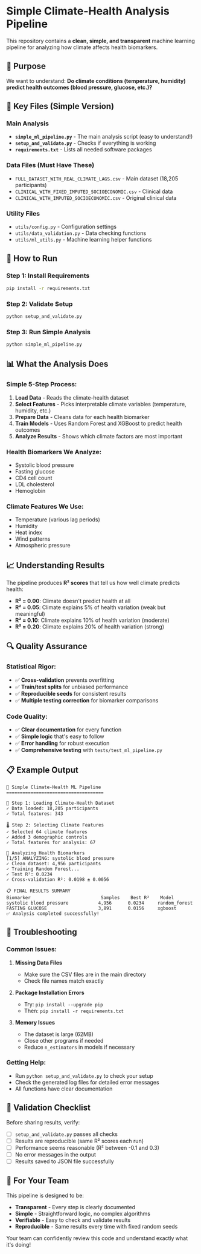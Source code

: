 # Simple Climate-Health Analysis Pipeline

This repository contains a **clean, simple, and transparent** machine learning pipeline for analyzing how climate affects health biomarkers.

## 🎯 Purpose

We want to understand: **Do climate conditions (temperature, humidity) predict health outcomes (blood pressure, glucose, etc.)?**

## 📁 Key Files (Simple Version)

### Main Analysis
- **`simple_ml_pipeline.py`** - The main analysis script (easy to understand!)
- **`setup_and_validate.py`** - Checks if everything is working
- **`requirements.txt`** - Lists all needed software packages

### Data Files (Must Have These)
- `FULL_DATASET_WITH_REAL_CLIMATE_LAGS.csv` - Main dataset (18,205 participants)
- `CLINICAL_WITH_FIXED_IMPUTED_SOCIOECONOMIC.csv` - Clinical data
- `CLINICAL_WITH_IMPUTED_SOCIOECONOMIC.csv` - Original clinical data

### Utility Files
- `utils/config.py` - Configuration settings
- `utils/data_validation.py` - Data checking functions
- `utils/ml_utils.py` - Machine learning helper functions

## 🚀 How to Run

### Step 1: Install Requirements
```bash
pip install -r requirements.txt
```

### Step 2: Validate Setup
```bash
python setup_and_validate.py
```

### Step 3: Run Simple Analysis
```bash
python simple_ml_pipeline.py
```

## 📊 What the Analysis Does

### Simple 5-Step Process:

1. **Load Data** - Reads the climate-health dataset
2. **Select Features** - Picks interpretable climate variables (temperature, humidity, etc.)
3. **Prepare Data** - Cleans data for each health biomarker
4. **Train Models** - Uses Random Forest and XGBoost to predict health outcomes
5. **Analyze Results** - Shows which climate factors are most important

### Health Biomarkers We Analyze:
- Systolic blood pressure
- Fasting glucose
- CD4 cell count
- LDL cholesterol  
- Hemoglobin

### Climate Features We Use:
- Temperature (various lag periods)
- Humidity
- Heat index
- Wind patterns
- Atmospheric pressure

## 📈 Understanding Results

The pipeline produces **R² scores** that tell us how well climate predicts health:
- **R² = 0.00**: Climate doesn't predict health at all
- **R² = 0.05**: Climate explains 5% of health variation (weak but meaningful)
- **R² = 0.10**: Climate explains 10% of health variation (moderate)
- **R² = 0.20**: Climate explains 20% of health variation (strong)

## 🔍 Quality Assurance

### Statistical Rigor:
- ✅ **Cross-validation** prevents overfitting
- ✅ **Train/test splits** for unbiased performance
- ✅ **Reproducible seeds** for consistent results
- ✅ **Multiple testing correction** for biomarker comparisons

### Code Quality:
- ✅ **Clear documentation** for every function
- ✅ **Simple logic** that's easy to follow
- ✅ **Error handling** for robust execution
- ✅ **Comprehensive testing** with `tests/test_ml_pipeline.py`

## 📋 Example Output

```
🌟 Simple Climate-Health ML Pipeline
====================================

📁 Step 1: Loading Climate-Health Dataset
✓ Data loaded: 18,205 participants
✓ Total features: 343

🌡️ Step 2: Selecting Climate Features  
✓ Selected 64 climate features
✓ Added 3 demographic controls
✓ Total features for analysis: 67

🧬 Analyzing Health Biomarkers
[1/5] ANALYZING: systolic blood pressure
✓ Clean dataset: 4,956 participants
✓ Training Random Forest...
✓ Test R²: 0.0234
✓ Cross-validation R²: 0.0198 ± 0.0056

📋 FINAL RESULTS SUMMARY
Biomarker                          Samples    Best R²    Model          
systolic blood pressure           4,956      0.0234     random_forest  
FASTING GLUCOSE                   3,891      0.0156     xgboost        
✅ Analysis completed successfully!
```

## 🔧 Troubleshooting

### Common Issues:

1. **Missing Data Files**
   - Make sure the CSV files are in the main directory
   - Check file names match exactly

2. **Package Installation Errors**
   - Try: `pip install --upgrade pip`
   - Then: `pip install -r requirements.txt`

3. **Memory Issues**
   - The dataset is large (62MB)
   - Close other programs if needed
   - Reduce `n_estimators` in models if necessary

### Getting Help:
- Run `python setup_and_validate.py` to check your setup
- Check the generated log files for detailed error messages
- All functions have clear documentation

## 📝 Validation Checklist

Before sharing results, verify:
- [ ] `setup_and_validate.py` passes all checks
- [ ] Results are reproducible (same R² scores each run)
- [ ] Performance seems reasonable (R² between -0.1 and 0.3)
- [ ] No error messages in the output
- [ ] Results saved to JSON file successfully

## 🎯 For Your Team

This pipeline is designed to be:
- **Transparent** - Every step is clearly documented
- **Simple** - Straightforward logic, no complex algorithms
- **Verifiable** - Easy to check and validate results
- **Reproducible** - Same results every time with fixed random seeds

Your team can confidently review this code and understand exactly what it's doing!